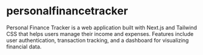 # personalfinancetracker
Personal Finance Tracker is a web application built with Next.js and Tailwind CSS that helps users manage their income and expenses. Features include user authentication, transaction tracking, and a dashboard for visualizing financial data.
